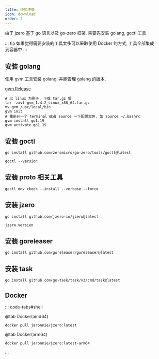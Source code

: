 ```yaml
---
title: 环境准备
icon: download
order: 2
---
```


由于 jzero 基于 go 语言以及 go-zero 框架, 需要先安装 golang, goctl 工具

::: tip  如果觉得需要安装的工具太多可以采取使用 Docker 的方式, 工具全部集成到容器中
:::

## 安装 golang

使用 gvm 工具安装 golang, 并能管理 golang 的版本.

[gvm Release](https://github.com/jaronnie/gvm/releases)

```shell
# 以 linux 为例子, 下载 tar.gz 后
tar -zxvf gvm_1.4.2_Linux_x86_64.tar.gz
mv gvm /usr/local/bin
gvm init
# 重新开一个 terminal 或者 source 一下配置文件. 如 source ~/.bashrc
gvm install go1.19
gvm activate go1.19
```

## 安装 goctl

```shell
go install github.com/zeromicro/go-zero/tools/goctl@latest

goctl --version
```

## 安装 proto 相关工具

```shell
goctl env check --install --verbose --force
```

## 安装 jzero

```shell
go install github.com/jzero-io/jzero@latest

jzero version
```

## 安装 goreleaser

```shell
go install github.com/goreleaser/goreleaser@latest
```

## 安装 task

```shell
go install github.com/go-task/task/v3/cmd/task@latest
```

## Docker

::: code-tabs#shell

@tab Docker(amd64)
```shell
docker pull jaronnie/jzero:latest
```

@tab Docker(arm64)
```shell
docker pull jaronnie/jzero:latest-arm64
```
:::
